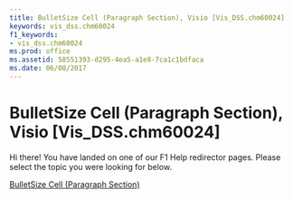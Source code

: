 ```yaml
---
title: BulletSize Cell (Paragraph Section), Visio [Vis_DSS.chm60024]
keywords: vis_dss.chm60024
f1_keywords:
- vis_dss.chm60024
ms.prod: office
ms.assetid: 58551393-d295-4ea5-a1e8-7ca1c1bdfaca
ms.date: 06/08/2017
---
```



# BulletSize Cell (Paragraph Section), Visio [Vis_DSS.chm60024]

Hi there! You have landed on one of our F1 Help redirector pages. Please select the topic you were looking for below.

[BulletSize Cell (Paragraph Section)](http://msdn.microsoft.com/library/6ff5d07b-17e2-f6ca-1860-5d498a9ebf06%28Office.15%29.aspx)

